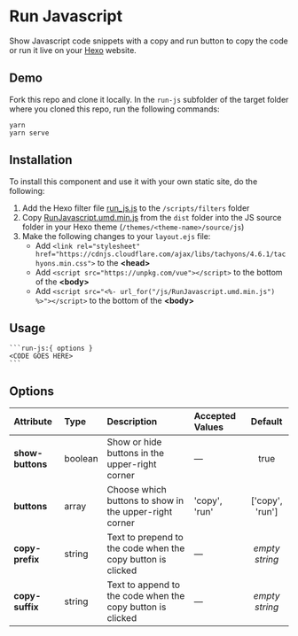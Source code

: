 # Run Javascript

Show Javascript code snippets with a copy and run button to copy the code or run it live on your [Hexo](https://hexo.io/) website.

## Demo

Fork this repo and clone it locally. In the `run-js` subfolder of the target folder where you cloned this repo, run the following commands:

```
yarn
yarn serve
```

## Installation

To install this component and use it with your own static site, do the following:

1. Add the Hexo filter file [run_js.js](https://github.com/flexiodata/markdown-components/blob/master/run-js/hexo/scripts/filter/run_js.js) to the `/scripts/filters` folder
2. Copy [RunJavascript.umd.min.js](https://github.com/flexiodata/markdown-components/blob/master/run-js/dist/RunJavascript.umd.min.js) from the `dist` folder into the JS source folder in your Hexo theme (`/themes/<theme-name>/source/js`)
3. Make the following changes to your `layout.ejs` file:
    * Add `<link rel="stylesheet" href="https://cdnjs.cloudflare.com/ajax/libs/tachyons/4.6.1/tachyons.min.css">` to the **&lt;head&gt;**
    * Add `<script src="https://unpkg.com/vue"></script>` to the bottom of the **&lt;body&gt;**
    * Add `<script src="<%- url_for("/js/RunJavascript.umd.min.js") %>"></script>` to the bottom of the **&lt;body&gt;**

## Usage

````
```run-js:{ options }
<CODE GOES HERE>
```
````

## Options

| Attribute | Type | Description | Accepted Values | Default |
|:--------|:--------|:--------|:--------|:------:|
| **show-buttons** | boolean | Show or hide buttons in the upper-right corner | &mdash; | true |
| **buttons** | array | Choose which buttons to show in the upper-right corner | 'copy', 'run' | ['copy', 'run'] |
| **copy-prefix** | string | Text to prepend to the code when the copy button is clicked | &mdash; | *empty string* |
| **copy-suffix** | string | Text to append to the code when the copy button is clicked | &mdash; | *empty string* |
